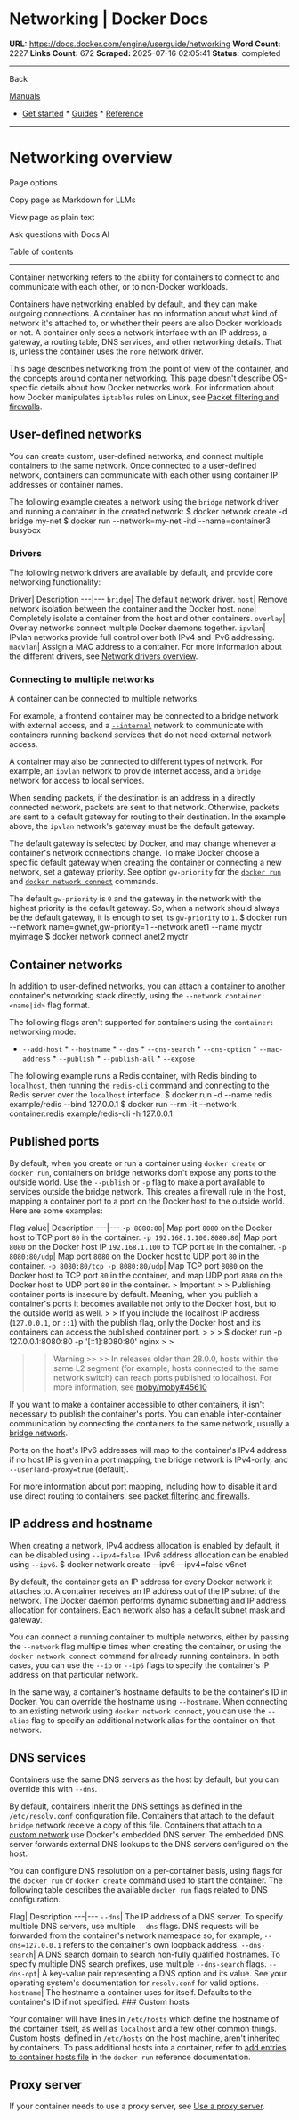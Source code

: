 # Networking | Docker Docs

**URL:** https://docs.docker.com/engine/userguide/networking
**Word Count:** 2227
**Links Count:** 672
**Scraped:** 2025-07-16 02:05:41
**Status:** completed

---

Back

[Manuals](https://docs.docker.com/manuals/)

  * [Get started](https://docs.docker.com/get-started/)   * [Guides](https://docs.docker.com/guides/)   * [Reference](https://docs.docker.com/reference/)

* * *

# Networking overview

Page options

Copy page as Markdown for LLMs

View page as plain text

Ask questions with Docs AI

Table of contents

* * *

Container networking refers to the ability for containers to connect to and communicate with each other, or to non-Docker workloads.

Containers have networking enabled by default, and they can make outgoing connections. A container has no information about what kind of network it's attached to, or whether their peers are also Docker workloads or not. A container only sees a network interface with an IP address, a gateway, a routing table, DNS services, and other networking details. That is, unless the container uses the `none` network driver.

This page describes networking from the point of view of the container, and the concepts around container networking. This page doesn't describe OS-specific details about how Docker networks work. For information about how Docker manipulates `iptables` rules on Linux, see [Packet filtering and firewalls](https://docs.docker.com/engine/network/packet-filtering-firewalls/).

## User-defined networks

You can create custom, user-defined networks, and connect multiple containers to the same network. Once connected to a user-defined network, containers can communicate with each other using container IP addresses or container names.

The following example creates a network using the `bridge` network driver and running a container in the created network:               $ docker network create -d bridge my-net     $ docker run --network=my-net -itd --name=container3 busybox     

### Drivers

The following network drivers are available by default, and provide core networking functionality:

Driver| Description   ---|---   `bridge`| The default network driver.   `host`| Remove network isolation between the container and the Docker host.   `none`| Completely isolate a container from the host and other containers.   `overlay`| Overlay networks connect multiple Docker daemons together.   `ipvlan`| IPvlan networks provide full control over both IPv4 and IPv6 addressing.   `macvlan`| Assign a MAC address to a container.      For more information about the different drivers, see [Network drivers overview](https://docs.docker.com/engine/network/drivers/).

### Connecting to multiple networks

A container can be connected to multiple networks.

For example, a frontend container may be connected to a bridge network with external access, and a [`--internal`](https://docs.docker.com/reference/cli/docker/network/create/#internal) network to communicate with containers running backend services that do not need external network access.

A container may also be connected to different types of network. For example, an `ipvlan` network to provide internet access, and a `bridge` network for access to local services.

When sending packets, if the destination is an address in a directly connected network, packets are sent to that network. Otherwise, packets are sent to a default gateway for routing to their destination. In the example above, the `ipvlan` network's gateway must be the default gateway.

The default gateway is selected by Docker, and may change whenever a container's network connections change. To make Docker choose a specific default gateway when creating the container or connecting a new network, set a gateway priority. See option `gw-priority` for the [`docker run`](https://docs.docker.com/reference/cli/docker/container/run/) and [`docker network connect`](https://docs.docker.com/reference/cli/docker/network/connect/) commands.

The default `gw-priority` is `0` and the gateway in the network with the highest priority is the default gateway. So, when a network should always be the default gateway, it is enough to set its `gw-priority` to `1`.               $ docker run --network name=gwnet,gw-priority=1 --network anet1 --name myctr myimage     $ docker network connect anet2 myctr     

## Container networks

In addition to user-defined networks, you can attach a container to another container's networking stack directly, using the `--network container:<name|id>` flag format.

The following flags aren't supported for containers using the `container:` networking mode:

  * `--add-host`   * `--hostname`   * `--dns`   * `--dns-search`   * `--dns-option`   * `--mac-address`   * `--publish`   * `--publish-all`   * `--expose`

The following example runs a Redis container, with Redis binding to `localhost`, then running the `redis-cli` command and connecting to the Redis server over the `localhost` interface.               $ docker run -d --name redis example/redis --bind 127.0.0.1     $ docker run --rm -it --network container:redis example/redis-cli -h 127.0.0.1     

## Published ports

By default, when you create or run a container using `docker create` or `docker run`, containers on bridge networks don't expose any ports to the outside world. Use the `--publish` or `-p` flag to make a port available to services outside the bridge network. This creates a firewall rule in the host, mapping a container port to a port on the Docker host to the outside world. Here are some examples:

Flag value| Description   ---|---   `-p 8080:80`| Map port `8080` on the Docker host to TCP port `80` in the container.   `-p 192.168.1.100:8080:80`| Map port `8080` on the Docker host IP `192.168.1.100` to TCP port `80` in the container.   `-p 8080:80/udp`| Map port `8080` on the Docker host to UDP port `80` in the container.   `-p 8080:80/tcp -p 8080:80/udp`| Map TCP port `8080` on the Docker host to TCP port `80` in the container, and map UDP port `8080` on the Docker host to UDP port `80` in the container.      > Important >  > Publishing container ports is insecure by default. Meaning, when you publish a container's ports it becomes available not only to the Docker host, but to the outside world as well. >  > If you include the localhost IP address \(`127.0.0.1`, or `::1`\) with the publish flag, only the Docker host and its containers can access the published container port. >      >      >     $ docker run -p 127.0.0.1:8080:80 -p '[::1]:8080:80' nginx >      >
>> Warning >>  >> In releases older than 28.0.0, hosts within the same L2 segment \(for example, hosts connected to the same network switch\) can reach ports published to localhost. For more information, see [moby/moby\#45610](https://github.com/moby/moby/issues/45610)

If you want to make a container accessible to other containers, it isn't necessary to publish the container's ports. You can enable inter-container communication by connecting the containers to the same network, usually a [bridge network](https://docs.docker.com/engine/network/drivers/bridge/).

Ports on the host's IPv6 addresses will map to the container's IPv4 address if no host IP is given in a port mapping, the bridge network is IPv4-only, and `--userland-proxy=true` \(default\).

For more information about port mapping, including how to disable it and use direct routing to containers, see [packet filtering and firewalls](https://docs.docker.com/engine/network/packet-filtering-firewalls/).

## IP address and hostname

When creating a network, IPv4 address allocation is enabled by default, it can be disabled using `--ipv4=false`. IPv6 address allocation can be enabled using `--ipv6`.               $ docker network create --ipv6 --ipv4=false v6net     

By default, the container gets an IP address for every Docker network it attaches to. A container receives an IP address out of the IP subnet of the network. The Docker daemon performs dynamic subnetting and IP address allocation for containers. Each network also has a default subnet mask and gateway.

You can connect a running container to multiple networks, either by passing the `--network` flag multiple times when creating the container, or using the `docker network connect` command for already running containers. In both cases, you can use the `--ip` or `--ip6` flags to specify the container's IP address on that particular network.

In the same way, a container's hostname defaults to be the container's ID in Docker. You can override the hostname using `--hostname`. When connecting to an existing network using `docker network connect`, you can use the `--alias` flag to specify an additional network alias for the container on that network.

## DNS services

Containers use the same DNS servers as the host by default, but you can override this with `--dns`.

By default, containers inherit the DNS settings as defined in the `/etc/resolv.conf` configuration file. Containers that attach to the default `bridge` network receive a copy of this file. Containers that attach to a [custom network](https://docs.docker.com/engine/network/tutorials/standalone/#use-user-defined-bridge-networks) use Docker's embedded DNS server. The embedded DNS server forwards external DNS lookups to the DNS servers configured on the host.

You can configure DNS resolution on a per-container basis, using flags for the `docker run` or `docker create` command used to start the container. The following table describes the available `docker run` flags related to DNS configuration.

Flag| Description   ---|---   `--dns`| The IP address of a DNS server. To specify multiple DNS servers, use multiple `--dns` flags. DNS requests will be forwarded from the container's network namespace so, for example, `--dns=127.0.0.1` refers to the container's own loopback address.   `--dns-search`| A DNS search domain to search non-fully qualified hostnames. To specify multiple DNS search prefixes, use multiple `--dns-search` flags.   `--dns-opt`| A key-value pair representing a DNS option and its value. See your operating system's documentation for `resolv.conf` for valid options.   `--hostname`| The hostname a container uses for itself. Defaults to the container's ID if not specified.      ### Custom hosts

Your container will have lines in `/etc/hosts` which define the hostname of the container itself, as well as `localhost` and a few other common things. Custom hosts, defined in `/etc/hosts` on the host machine, aren't inherited by containers. To pass additional hosts into a container, refer to [add entries to container hosts file](https://docs.docker.com/reference/cli/docker/container/run/#add-host) in the `docker run` reference documentation.

## Proxy server

If your container needs to use a proxy server, see [Use a proxy server](https://docs.docker.com/engine/daemon/proxy/).